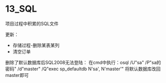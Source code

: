 # 13_SQL
项目过程中积累的SQL文件

更新：
* 存储过程-删除某表某列
* 清空订单

删除了默认数据库后SQL2008无法登陆：
在cmd中执行：osql /U"sa" /P"sa的密码" /d"master" /Q"exec sp_defaultdb N'sa', N'master'"
将默认数据库改回master即可